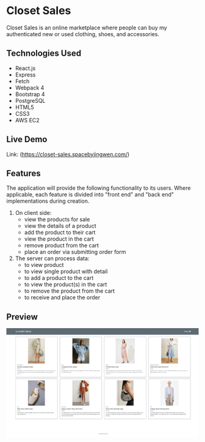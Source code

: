 # Closet Sales

Closet Sales is an online marketplace where people can buy my authenticated new or used clothing, shoes, and accessories.

## Technologies Used
- React.js
- Express
- Fetch
- Webpack 4
- Bootstrap 4
- PostgreSQL
- HTML5
- CSS3
- AWS EC2

## Live Demo
Link: (https://closet-sales.spacebyjingwen.com/)

## Features
The application will provide the following functionality to its users. Where applicable, each feature is divided into "front end" and "back end" implementations during creation.

1. On client side:
   - view the products for sale
   - view the details of a product
   - add the product to their cart
   - view the product in the cart
   - remove product from the cart
   - place an order via submitting order form
2. The server can process data:
   - to view product
   - to view single product with detail
   - to add a product to the cart
   - to view the product(s) in the cart
   - to remove the product from the cart
   - to receive and place the order

## Preview
<img src="server/public/images/preview.png">
